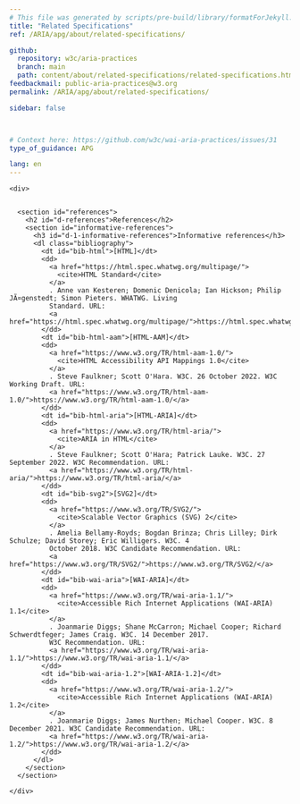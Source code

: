 ```yaml
---
# This file was generated by scripts/pre-build/library/formatForJekyll.js
title: "Related Specifications"
ref: /ARIA/apg/about/related-specifications/

github:
  repository: w3c/aria-practices
  branch: main
  path: content/about/related-specifications/related-specifications.html
feedbackmail: public-aria-practices@w3.org
permalink: /ARIA/apg/about/related-specifications/

sidebar: false



# Context here: https://github.com/w3c/wai-aria-practices/issues/31
type_of_guidance: APG

lang: en
---
```

<meta charset="UTF-8" />
<meta content="width=device-width, initial-scale=1.0" name="viewport" />
<title>Related Specifications</title>

<script src="../../../../content-assets/wai-aria-practices/shared/js/highlight.pack.js"></script>
<script src="../../../../content-assets/wai-aria-practices/shared/js/app.js"></script>
<script
  data-skipto="colorTheme:aria; displayOption:popup; containerElement:div"
  src="../../../../content-assets/wai-aria-practices/shared/js/skipto.js"
></script>


<link 
  rel="stylesheet"
  href="{{ '/content-assets/wai-aria-practices/styles.css' | relative_url }}"
>
<!-- Code highlighting styles -->
<link 
  rel="stylesheet"
  href="{{ '/content-assets/wai-aria-practices/shared/css/github.css' | relative_url }}"
>


<script>
    const parentPage = window.location.pathname.match(
      /\/(patterns|practices|about)\//
    )?.[1];
    if (parentPage) {
      const parentHref = 'a[href*="' + parentPage + '"]';
      document.querySelector(parentHref).classList.add('active');
    }
  </script>
<div>

    <div>
      

      <section id="references">
        <h2 id="d-references">References</h2>
        <section id="informative-references">
          <h3 id="d-1-informative-references">Informative references</h3>
          <dl class="bibliography">
            <dt id="bib-html">[HTML]</dt>
            <dd>
              <a href="https://html.spec.whatwg.org/multipage/">
                <cite>HTML Standard</cite>
              </a>
              . Anne van Kesteren; Domenic Denicola; Ian Hickson; Philip JÃ¤genstedt; Simon Pieters. WHATWG. Living
              Standard. URL:
              <a href="https://html.spec.whatwg.org/multipage/">https://html.spec.whatwg.org/multipage/</a>
            </dd>
            <dt id="bib-html-aam">[HTML-AAM]</dt>
            <dd>
              <a href="https://www.w3.org/TR/html-aam-1.0/">
                <cite>HTML Accessibility API Mappings 1.0</cite>
              </a>
              . Steve Faulkner; Scott O'Hara. W3C. 26 October 2022. W3C Working Draft. URL:
              <a href="https://www.w3.org/TR/html-aam-1.0/">https://www.w3.org/TR/html-aam-1.0/</a>
            </dd>
            <dt id="bib-html-aria">[HTML-ARIA]</dt>
            <dd>
              <a href="https://www.w3.org/TR/html-aria/">
                <cite>ARIA in HTML</cite>
              </a>
              . Steve Faulkner; Scott O'Hara; Patrick Lauke. W3C. 27 September 2022. W3C Recommendation. URL:
              <a href="https://www.w3.org/TR/html-aria/">https://www.w3.org/TR/html-aria/</a>
            </dd>
            <dt id="bib-svg2">[SVG2]</dt>
            <dd>
              <a href="https://www.w3.org/TR/SVG2/">
                <cite>Scalable Vector Graphics (SVG) 2</cite>
              </a>
              . Amelia Bellamy-Royds; Bogdan Brinza; Chris Lilley; Dirk Schulze; David Storey; Eric Willigers. W3C. 4
              October 2018. W3C Candidate Recommendation. URL:
              <a href="https://www.w3.org/TR/SVG2/">https://www.w3.org/TR/SVG2/</a>
            </dd>
            <dt id="bib-wai-aria">[WAI-ARIA]</dt>
            <dd>
              <a href="https://www.w3.org/TR/wai-aria-1.1/">
                <cite>Accessible Rich Internet Applications (WAI-ARIA) 1.1</cite>
              </a>
              . Joanmarie Diggs; Shane McCarron; Michael Cooper; Richard Schwerdtfeger; James Craig. W3C. 14 December 2017.
              W3C Recommendation. URL:
              <a href="https://www.w3.org/TR/wai-aria-1.1/">https://www.w3.org/TR/wai-aria-1.1/</a>
            </dd>
            <dt id="bib-wai-aria-1.2">[WAI-ARIA-1.2]</dt>
            <dd>
              <a href="https://www.w3.org/TR/wai-aria-1.2/">
                <cite>Accessible Rich Internet Applications (WAI-ARIA) 1.2</cite>
              </a>
              . Joanmarie Diggs; James Nurthen; Michael Cooper. W3C. 8 December 2021. W3C Candidate Recommendation. URL:
              <a href="https://www.w3.org/TR/wai-aria-1.2/">https://www.w3.org/TR/wai-aria-1.2/</a>
            </dd>
          </dl>
        </section>
      </section>

    </div>
  
</div>
<script 
  src="{{ '/content-assets/wai-aria-practices/shared/js/skipto.js' | relative_url }}"
></script>
